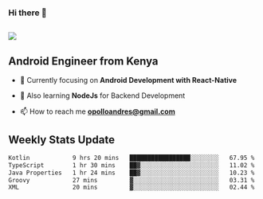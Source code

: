 ### Hi there 👋
<h2 align="left"><img src="https://readme-typing-svg.herokuapp.com?color=000000&lines=I'm+Andrew+Opollo😊;Welcome+to+my+Github😜"> </h2>

## Android Engineer from Kenya


- 🌱 Currently focusing on **Android Development with React-Native**

- 🔭 Also learning **NodeJs** for Backend Development

- 📫 How to reach me **opolloandres@gmail.com**


## Weekly Stats Update
<!--START_SECTION:waka-->

```txt
Kotlin            9 hrs 20 mins   █████████████████░░░░░░░░   67.95 %
TypeScript        1 hr 30 mins    ██▓░░░░░░░░░░░░░░░░░░░░░░   11.02 %
Java Properties   1 hr 24 mins    ██▓░░░░░░░░░░░░░░░░░░░░░░   10.23 %
Groovy            27 mins         ▓░░░░░░░░░░░░░░░░░░░░░░░░   03.31 %
XML               20 mins         ▓░░░░░░░░░░░░░░░░░░░░░░░░   02.44 %
```

<!--END_SECTION:waka-->



